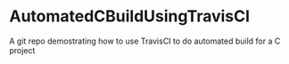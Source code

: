 # AutomatedCBuildUsingTravisCI

A git repo demostrating how to use TravisCI to do automated build for a C project

